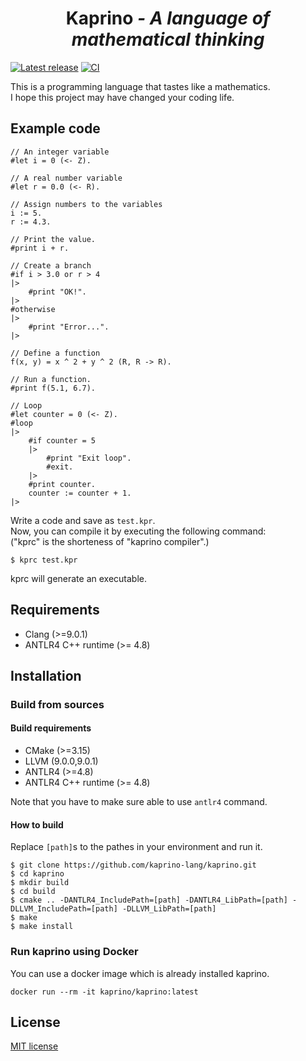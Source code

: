 <div align="center">
  <h1>Kaprino <i>- A language of mathematical thinking</i></h1>
</div>

[![Latest release](https://img.shields.io/github/v/release/kaprino-lang/kaprino?include_prereleases)](https://github.com/kaprino-lang/kaprino/releases)
[![CI](https://github.com/kaprino-lang/kaprino/workflows/CI/badge.svg)](https://github.com/kaprino-lang/kaprino/actions?query=workflow%3ACI)

This is a programming language that tastes like a mathematics.  
I hope this project may have changed your coding life.

## Example code

```
// An integer variable
#let i = 0 (<- Z).

// A real number variable
#let r = 0.0 (<- R).

// Assign numbers to the variables
i := 5.
r := 4.3.

// Print the value.
#print i + r.

// Create a branch
#if i > 3.0 or r > 4
|>
    #print "OK!".
|>
#otherwise
|>
    #print "Error...".
|>

// Define a function
f(x, y) = x ^ 2 + y ^ 2 (R, R -> R).

// Run a function.
#print f(5.1, 6.7).

// Loop
#let counter = 0 (<- Z).
#loop
|>
    #if counter = 5
    |>
        #print "Exit loop".
        #exit.
    |>
    #print counter.
    counter := counter + 1.
|>
```

Write a code and save as `test.kpr`.  
Now, you can compile it by executing the following command:  
("kprc" is the shorteness of "kaprino compiler".)

```
$ kprc test.kpr
```

kprc will generate an executable.

## Requirements

- Clang (>=9.0.1)
- ANTLR4 C++ runtime (>= 4.8)

## Installation

### Build from sources

#### Build requirements

- CMake (>=3.15)
- LLVM (9.0.0,9.0.1)
- ANTLR4 (>=4.8)
- ANTLR4 C++ runtime (>= 4.8)

Note that you have to make sure able to use `antlr4` command.

#### How to build

Replace `[path]`s to the pathes in your environment and run it.

```
$ git clone https://github.com/kaprino-lang/kaprino.git
$ cd kaprino
$ mkdir build
$ cd build
$ cmake .. -DANTLR4_IncludePath=[path] -DANTLR4_LibPath=[path] -DLLVM_IncludePath=[path] -DLLVM_LibPath=[path]
$ make
$ make install
```

### Run kaprino using Docker

You can use a docker image which is already installed kaprino.

```
docker run --rm -it kaprino/kaprino:latest
```

## License

[MIT license](https://github.com/kaprino-lang/kaprino/blob/master/LICENSE)
